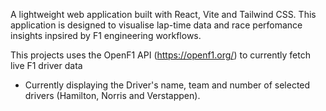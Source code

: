 A lightweight web application built with React, Vite and Tailwind CSS.
This application is designed to visualise lap-time data and race perfomance insights inpsired by F1 engineering 
workflows.

This projects uses the OpenF1 API (https://openf1.org/) to currently fetch live F1 driver data

- Currently displaying the Driver's name, team and number of selected drivers (Hamilton, Norris and Verstappen).